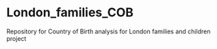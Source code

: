 # London_families_COB
Repository for Country of Birth analysis for London families and children project

